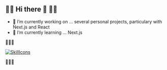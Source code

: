 ## 🌳🌳 Hi there 👋 🌳🌳

- 🔭 I’m currently working on ... several personal projects, particulary with Next.js and React
- 🌱 I’m currently learning ... Next.js 

🌳🌳🌳

[![SkillIcons](https://skillicons.dev/icons?i=php,symfony,py,react,ts,next,flask,docker,linux)](https://skillicons.dev)<br/>

🌳🌳🌳
<!--
**apimobi/apimobi** is a ✨ _special_ ✨ repository because its `README.md` (this file) appears on your GitHub profile.

Here are some ideas to get you started:

- 🔭 I’m currently working on ...
- 🌱 I’m currently learning ...
- 👯 I’m looking to collaborate on ...
- 🤔 I’m looking for help with ...
- 💬 Ask me about ...
- 📫 How to reach me: ...
- 😄 Pronouns: ...
- ⚡ Fun fact: ...
-->
